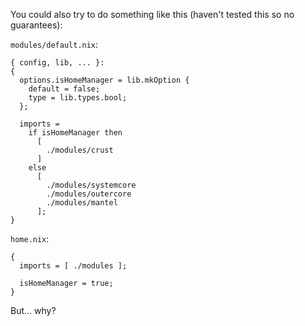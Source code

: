 You could also try to do something like this (haven't tested this so no guarantees):

`modules/default.nix`:

    { config, lib, ... }:
    {
      options.isHomeManager = lib.mkOption {
        default = false;
        type = lib.types.bool;
      };

      imports =
        if isHomeManager then
          [
            ./modules/crust
          ]
        else
          [
            ./modules/systemcore
            ./modules/outercore
            ./modules/mantel
          ];
    }

`home.nix`:

    {
      imports = [ ./modules ];

      isHomeManager = true;
    }

But... why?